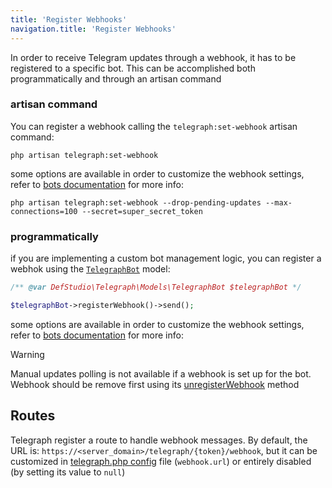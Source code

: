 ```yaml
---
title: 'Register Webhooks'
navigation.title: 'Register Webhooks'
---
```


In order to receive Telegram updates through a webhook, it has to be registered to a specific bot. This can be accomplished both programmatically and through an artisan command

### artisan command

You can register a webhook calling the `telegraph:set-webhook` artisan command:

```shell
php artisan telegraph:set-webhook
```

some options are available in order to customize the webhook settings, refer to [bots documentation](/docs/14.models/1.telegraph-bot.md#register-webhook) for more info:

```shell
php artisan telegraph:set-webhook --drop-pending-updates --max-connections=100 --secret=super_secret_token
```

### programmatically

if you are implementing a custom bot management logic, you can register a webhok using the [`TelegraphBot`](/docs/14.models/1.telegraph-bot.md) model:

```php
/** @var DefStudio\Telegraph\Models\TelegraphBot $telegraphBot */

$telegraphBot->registerWebhook()->send();
```

some options are available in order to customize the webhook settings, refer to [bots documentation](/docs/14.models/1.telegraph-bot.md#register-webhook) for more info:

> [!WARNING]
> Manual updates polling is not available if a webhook is set up for the bot. Webhook should be remove first using its [unregisterWebhook](/docs/15.webhooks/3.deleting-webhooks.md) method


## Routes

Telegraph register a route to handle webhook messages. By default, the URL is: `https://<server_domain>/telegraph/{token}/webhook`, but it can be customized in [telegraph.php config](/docs/2.installation.md#configuration) file (`webhook.url`) or entirely disabled (by setting its value to `null`) 
